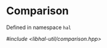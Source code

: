 # Comparison

Defined in namespace `hal`

*#include <libhal-util/comparison.hpp>*

```{doxygengroup} Comparison
```
